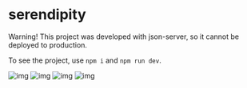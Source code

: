# serendipity
Warning! This project was developed with json-server, so it cannot be deployed to production. 

To see the project, use `npm i` and `npm run dev`. 


![img](https://imgur.com/eV2G1LC.png)
![img](https://imgur.com/JywjHHr.png)
![img](https://imgur.com/Vz7msIJ.png)
![img](https://imgur.com/yFPwba5.png)
